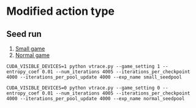 # Modified action type


## Seed run

1. [Small game](https://wandb.ai/lyuxingjian-na/HighLowTrading/runs/onx1o14x)
2. [Normal game](https://wandb.ai/lyuxingjian-na/HighLowTrading/runs/68nsxz82)

```
CUDA_VISIBLE_DEVICES=1 python vtrace.py --game_setting 1 --entropy_coef 0.01 --num_iterations 4005 --iterations_per_checkpoint 4000 --iterations_per_pool_update 4000 --exp_name small_seedpool

CUDA_VISIBLE_DEVICES=0 python vtrace.py --game_setting 0 --entropy_coef 0.01 --num_iterations 4005 --iterations_per_checkpoint 4000 --iterations_per_pool_update 4000 --exp_name normal_seedpool
```